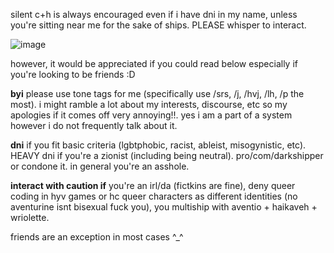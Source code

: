 silent c+h is always encouraged even if i have dni in my name, unless you're sitting near me for the sake of ships. PLEASE whisper to interact.

![image](https://github.com/user-attachments/assets/62c55208-23a7-400c-9ec4-8edf3568c6f3)

however, it would be appreciated if you could read below especially if you're looking to be friends :D

**byi** please use tone tags for me (specifically use /srs, /j, /hvj, /lh, /p the most). i might ramble a lot about my interests, discourse, etc so my apologies if it comes off very annoying!!. yes i am a part of a system however i do not frequently talk about it.

**dni** if you fit basic criteria (lgbtphobic, racist, ableist, misogynistic, etc). HEAVY dni if you're a zionist (including being neutral). pro/com/darkshipper or condone it. in general you're an asshole.

**interact with caution if** you're an irl/da (fictkins are fine), deny queer coding in hyv games or hc queer characters as different identities (no aventurine isnt bisexual fuck you), you multiship with aventio + haikaveh + wriolette.

friends are an exception in most cases ^_^
